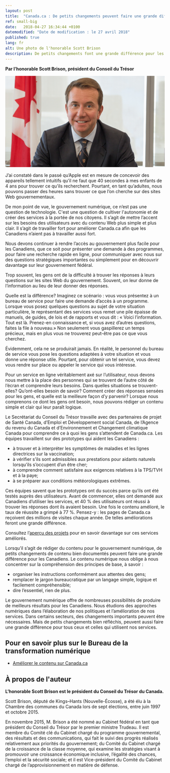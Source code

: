 ```yaml
---
layout: post
title:  "Canada.ca : De petits changements peuvent faire une grande différence"
ref: small-big
date:   2018-04-27 16:34:44 +0100
datemodified: "Date de modification : le 27 avril 2018"
published: true
lang: fr
alt: Une photo de l'honorable Scott Brison
description: De petits changements font une grande différence pour les Canadiens sur Canada.ca. Lisez ce que le président du Conseil du Trésor, Scott Brison, a dire au sujet des travaux d'amélioration en cours.
---
```

**Par l’honorable Scott Brison, président du Conseil du Trésor**

<img class="img-responsive mrgn-bttm-lg" src="/images/PO/The-Honourable-Scott-Brison.png" width="750px" alt="Une photo de l'honorable Scott Brison" />

J’ai constaté dans le passé qu’Apple est en mesure de concevoir des appareils tellement intuitifs qu’il ne faut que 40 secondes à mes enfants de 4 ans pour trouver ce qu’ils recherchent. Pourtant, en tant qu’adultes, nous pouvons passer des heures sans trouver ce que l’on cherche sur des sites Web gouvernementaux.

De mon point de vue, le gouvernement numérique, ce n’est pas une question de technologie. C'est une question de cultiver l'autonomie et de créer des services à la portée de nos citoyens. Il s’agit de mettre l’accent sur les besoins des utilisateurs avec du contenu Web plus simple et plus clair. Il s’agit de travailler fort pour améliorer Canada.ca afin que les Canadiens n’aient pas à travailler aussi fort.

Nous devons continuer à rendre l’accès au gouvernement plus facile pour les Canadiens, que ce soit pour présenter une demande à des programmes, pour faire une recherche rapide en ligne, pour communiquer avec nous sur des questions stratégiques importantes ou simplement pour en découvrir davantage sur leur gouvernement fédéral.

Trop souvent, les gens ont de la difficulté à trouver les réponses à leurs questions sur les sites Web du gouvernement. Souvent, on leur donne de l’information au lieu de leur donner des réponses.

Quelle est la différence? Imaginez ce scénario : vous vous présentez à un bureau de service pour faire une demande d’accès à un programme. Lorsque vous posez quelques questions au sujet de votre situation particulière, le représentant des services vous remet une pile épaisse de manuels, de guides, de lois et de rapports et vous dit : « Voici l’information. Tout est là. Prenez-en connaissance et, si vous avez d’autres questions, faites la file à nouveau.» Non seulement vous gaspillerez un temps précieux, mais en plus vous ne trouverez peut-être pas ce que vous cherchez.

Évidemment, cela ne se produirait jamais. En réalité, le personnel du bureau de service vous pose les questions adaptées à votre situation et vous donne une réponse utile. Pourtant, pour obtenir un tel service, vous devez vous rendre sur place ou appeler le service qui vous intéresse.

Pour un service en ligne véritablement axé sur l’utilisateur, nous devons nous mettre à la place des personnes qui se trouvent de l’autre côté de l’écran et comprendre leurs besoins. Dans quelles situations se trouvent-elles? Qu’ont-elles besoin de savoir? Comment créer des réponses sensées pour les gens, et quelle est la meilleure façon d’y parvenir? Lorsque nous comprenons ce dont les gens ont besoin, nous pouvons rédiger un contenu simple et clair qui leur paraît logique.

Le Secrétariat du Conseil du Trésor travaille avec des partenaires de projet de Santé Canada, d’Emploi et Développement social Canada, de l’Agence du revenu du Canada et d’Environnement et Changement climatique Canada pour comprendre ce à quoi les gens s’attendent de Canada.ca. Les équipes travaillent sur des prototypes qui aident les Canadiens :

* à trouver et à interpréter les symptômes de maladies et les lignes directrices sur la vaccination;
* à vérifier s’ils sont admissibles aux prestations pour aidants naturels lorsqu’ils s’occupent d’un être cher;
* à comprendre comment satisfaire aux exigences relatives à la TPS/TVH et à la paye;
* à se préparer aux conditions météorologiques extrêmes.

Ces équipes savent que les prototypes ont du succès parce qu’ils ont été testés auprès des utilisateurs. Avant de commencer, elles ont demandé aux Canadiens d’utiliser les services, et 40 % des utilisateurs ont réussi à trouver les réponses dont ils avaient besoin. Une fois le contenu amélioré, le taux de réussite a grimpé à 77 %. Pensez-y : les pages de Canada.ca reçoivent des millions de visites chaque année.  De telles améliorations feront une grande différence.

Consultez l’[aperçu des projets](https://canada-ca.github.io/pages/apercu-projet.html) pour en savoir davantage sur ces services améliorés.

Lorsqu’il s’agit de rédiger du contenu pour le gouvernement numérique, de petits changements de contenu bien documentés peuvent faire une grande différence pour les Canadiens. Le contenu numérique nous oblige à nous concentrer sur la compréhension des principes de base, à savoir :

* organiser les instructions conformément aux attentes des gens;
* remplacer le jargon bureaucratique par un langage simple, logique et facilement compréhensible;
* dire l’essentiel, rien de plus.  

Le gouvernement numérique offre de nombreuses possibilités de produire de meilleurs résultats pour les Canadiens. Nous étudions des approches numériques dans l’élaboration de nos politiques et l’amélioration de nos services. Dans certains secteurs, des changements importants peuvent être nécessaires. Mais de petits changements bien réfléchis, peuvent aussi faire une grande différence pour tous ceux et celles qui utilisent nos services.

## Pour en savoir plus sur le Bureau de la transformation numérique

- [Améliorer le contenu sur Canada.ca](https://canada-ca.github.io/pages/apercu-projet.html)

## À propos de l'auteur

<b>L’honorable Scott Brison est le président du Conseil du Trésor du Canada.</b>

Scott Brison, député de Kings–Hants (Nouvelle-Écosse), a été élu à la Chambre des communes du Canada lors de sept élections, entre juin 1997 et octobre 2015.

En novembre 2015, M. Brison a été nommé au Cabinet fédéral en tant que président du Conseil du Trésor par le premier ministre Trudeau. Il est membre du Comité clé du Cabinet chargé du programme gouvernemental, des résultats et des communications, qui fait le suivi des progrès réalisés relativement aux priorités du gouvernement; du Comité du Cabinet chargé de la croissance de la classe moyenne, qui examine les stratégies visant à promouvoir une croissance économique inclusive, l’égalité des chances, l’emploi et la sécurité sociale; et il est Vice-président du Comité du Cabinet chargé de l’approvisionnement en matière de défense.
